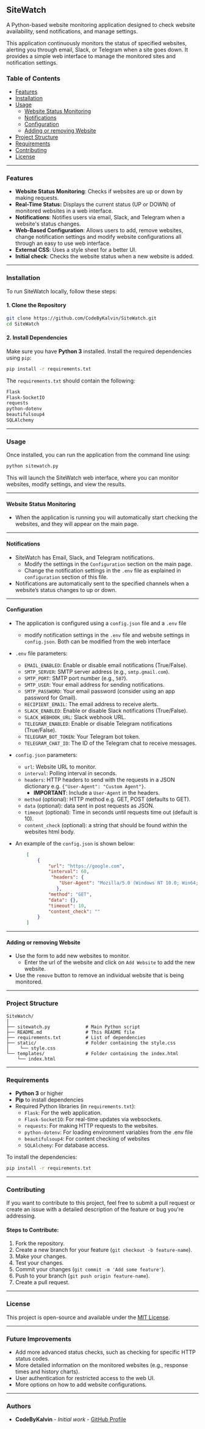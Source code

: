## SiteWatch

A Python-based website monitoring application designed to check website availability, send notifications, and manage settings.

This application continuously monitors the status of specified websites, alerting you through email, Slack, or Telegram when a site goes down. It provides a simple web interface to manage the monitored sites and notification settings.

### Table of Contents
- [Features](#features)
- [Installation](#installation)
- [Usage](#usage)
  - [Website Status Monitoring](#website-status-monitoring)
  - [Notifications](#notifications)
  - [Configuration](#configuration)
  - [Adding or removing Website](#adding-or-removing-website)
- [Project Structure](#project-structure)
- [Requirements](#requirements)
- [Contributing](#contributing)
- [License](#license)

---

### Features

-   **Website Status Monitoring**: Checks if websites are up or down by making requests.
-   **Real-Time Status:** Displays the current status (UP or DOWN) of monitored websites in a web interface.
-   **Notifications**: Notifies users via email, Slack, and Telegram when a website's status changes.
-   **Web-Based Configuration**: Allows users to add, remove websites, change notification settings and modify website configurations all through an easy to use web interface.
-   **External CSS**: Uses a style sheet for a better UI.
-    **Initial check**: Checks the website status when a new website is added.

---

### Installation

To run SiteWatch locally, follow these steps:

#### 1. Clone the Repository

```bash
git clone https://github.com/CodeByKalvin/SiteWatch.git
cd SiteWatch
```

#### 2. Install Dependencies

Make sure you have **Python 3** installed. Install the required dependencies using `pip`:

```bash
pip install -r requirements.txt
```

The `requirements.txt` should contain the following:

```txt
Flask
Flask-SocketIO
requests
python-dotenv
beautifulsoup4
SQLAlchemy
```
---

### Usage

Once installed, you can run the application from the command line using:

```bash
python sitewatch.py
```

This will launch the SiteWatch web interface, where you can monitor websites, modify settings, and view the results.

---

#### Website Status Monitoring
- When the application is running you will automatically start checking the websites, and they will appear on the main page.

---

#### Notifications

- SiteWatch has Email, Slack, and Telegram notifications.
    - Modify the settings in the `Configuration` section on the main page.
    - Change the notification settings in the `.env` file as explained in `configuration` section of this file.
- Notifications are automatically sent to the specified channels when a website’s status changes to up or down.

---
#### Configuration

- The application is configured using a `config.json` file and a `.env` file
   - modify notification settings in the `.env` file and website settings in `config.json`. Both can be modified from the web interface
- `.env` file parameters:
    *   `EMAIL_ENABLED`:  Enable or disable email notifications (True/False).
    *   `SMTP_SERVER`:  SMTP server address (e.g., `smtp.gmail.com`).
    *   `SMTP_PORT`:  SMTP port number (e.g., `587`).
    *   `SMTP_USER`:  Your email address for sending notifications.
    *   `SMTP_PASSWORD`: Your email password (consider using an app password for Gmail).
    *   `RECIPIENT_EMAIL`: The email address to receive alerts.
    *   `SLACK_ENABLED`: Enable or disable Slack notifications (True/False).
    *   `SLACK_WEBHOOK_URL`:  Slack webhook URL.
    *   `TELEGRAM_ENABLED`: Enable or disable Telegram notifications (True/False).
    *   `TELEGRAM_BOT_TOKEN`: Your Telegram bot token.
    *   `TELEGRAM_CHAT_ID`: The ID of the Telegram chat to receive messages.

- `config.json` parameters:
    *   `url`:  Website URL to monitor.
    *   `interval`: Polling interval in seconds.
    *   `headers`: HTTP headers to send with the requests in a JSON dictionary e.g. `{"User-Agent": "Custom Agent"}`.
         *   **IMPORTANT**: Include a  `User-Agent` in the headers.
    *   `method` (optional): HTTP method e.g. GET, POST (defaults to GET).
    *  `data` (optional): data sent in post requests as JSON.
    *   `timeout` (optional): Time in seconds until requests time out (default is 10).
    *   `content_check` (optional): a string that should be found within the websites html body.
- An example of the `config.json` is shown below:

    ```json
        [
            {
                "url": "https://google.com",
                "interval": 60,
                 "headers": {
                    "User-Agent": "Mozilla/5.0 (Windows NT 10.0; Win64; x64) AppleWebKit/537.36 (KHTML, like Gecko) Chrome/91.0.4472.124 Safari/537.36"
                   },
                "method": "GET",
                "data": {},
                "timeout": 10,
                "content_check": ""
            }
        ]
    ```

---
#### Adding or removing Website
- Use the form to add new websites to monitor.
    - Enter the url of the website and click on `Add Website` to add the new website.
- Use the `remove` button to remove an individual website that is being monitored.
---

### Project Structure

```
SiteWatch/
│
├── sitewatch.py             # Main Python script
├── README.md                # This README file
├── requirements.txt         # List of dependencies
├── static/                  # Folder containing the style.css
│    └── style.css
└── templates/               # Folder containing the index.html
    └── index.html
```

---

### Requirements

-   **Python 3** or higher
-   **Pip** to install dependencies
-   Required Python libraries (in `requirements.txt`):
    *   `Flask`: For the web application.
    *  `Flask-SocketIO`: For real-time updates via websockets.
    *   `requests`: For making HTTP requests to the websites.
    *  `python-dotenv`: For loading environment variables from the .env file
    *   `beautifulsoup4`: For content checking of websites
    *    `SQLAlchemy`: For database access.

To install the dependencies:

```bash
pip install -r requirements.txt
```

---

### Contributing

If you want to contribute to this project, feel free to submit a pull request or create an issue with a detailed description of the feature or bug you're addressing.

#### Steps to Contribute:

1.  Fork the repository.
2.  Create a new branch for your feature (`git checkout -b feature-name`).
3.  Make your changes.
4.  Test your changes.
5.  Commit your changes (`git commit -m 'Add some feature'`).
6.  Push to your branch (`git push origin feature-name`).
7.  Create a pull request.

---

### License

This project is open-source and available under the [MIT License](LICENSE).

---

### Future Improvements

-   Add more advanced status checks, such as checking for specific HTTP status codes.
-   More detailed information on the monitored websites (e.g., response times and history charts).
-   User authentication for restricted access to the web UI.
-   More options on how to add website configurations.

---

### Authors

-   **CodeByKalvin** - *Initial work* - [GitHub Profile](https://github.com/codebykalvin)
